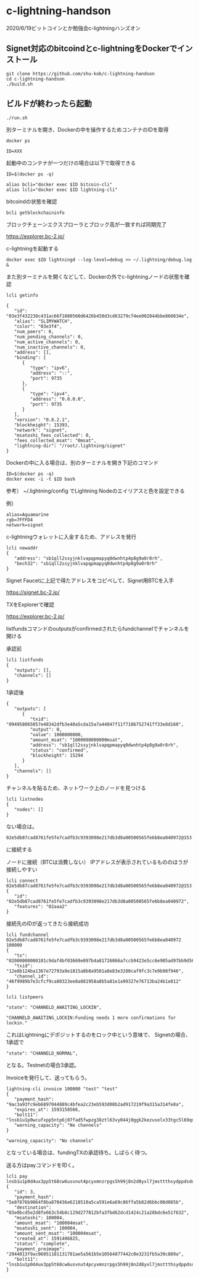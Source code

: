 # c-lightning-handson
2020/6/19ビットコインとか勉強会c-lightningハンズオン

## Signet対応のbitcoindとc-lightningをDockerでインストール

```
git clone https://github.com/shu-kob/c-lightning-handson
cd c-lightning-handson
./build.sh
```

## ビルドが終わったら起動

```
./run.sh 
```

別ターミナルを開き、Dockerの中を操作するためコンテナのIDを取得

```
docker ps
```

```
ID=XXX
```

起動中のコンテナが一つだけの場合は以下で取得できる
```
ID=$(docker ps -q)
```

```
alias bcli="docker exec $ID bitcoin-cli"
alias lcli="docker exec $ID lightning-cli"
```

bitcoindの状態を確認

```
bcli getblockchaininfo
```
ブロックチェーンエクスプローラとブロック高が一致すれば同期完了

https://explorer.bc-2.jp/

c-lightningを起動する

```
docker exec $ID lightningd --log-level=debug >> ~/.lightning/debug.log &
```

また別ターミナルを開くなどして、Dockerの外でc-lightningノードの状態を確認
```
lcli getinfo
```

```
{
   "id": "03e3f432238c431ac66f1080560d6426b450d3cd63279cf4ee002044bbe860834e",
   "alias": "SLIMYWATCH",
   "color": "03e3f4",
   "num_peers": 0,
   "num_pending_channels": 0,
   "num_active_channels": 0,
   "num_inactive_channels": 0,
   "address": [],
   "binding": [
      {
         "type": "ipv6",
         "address": "::",
         "port": 9735
      },
      {
         "type": "ipv4",
         "address": "0.0.0.0",
         "port": 9735
      }
   ],
   "version": "0.8.2.1",
   "blockheight": 15393,
   "network": "signet",
   "msatoshi_fees_collected": 0,
   "fees_collected_msat": "0msat",
   "lightning-dir": "/root/.lightning/signet"
}
```

Dockerの中に入る場合は、別のターミナルを開き下記のコマンド

```
ID=$(docker ps -q)
docker exec -i -t $ID bash
```

参考）
~/.lightning/config
でLightning Nodeのエイリアスと色を設定できる

例）
```
alias=Aquamarine
rgb=7FFFD4
network=signet
```

c-lightningウォレットに入金するため、アドレスを発行

```
lcli newaddr
{
   "address": "sb1qll2ssyjnklvapqpmapyq0dwnhtp4p8g9a0r8rh",
   "bech32": "sb1qll2ssyjnklvapqpmapyq0dwnhtp4p8g9a0r8rh"
}

```

Signet Faucetに上記で得たアドレスをコピペして、Signet用BTCを入手

https://signet.bc-2.jp/

TXをExplorerで確認

https://explorer.bc-2.jp/

listfundsコマンドのoutputsがconfirmedされたらfundchannelでチャンネルを開ける

承認前

```
lcli listfunds
{
   "outputs": [],
   "channels": []
}
```

1承認後
```
{
   "outputs": [
      {
         "txid": "094958065057e48342dfb3e40a5cda15a7a44847f11f7186752741ff33e8d160",
         "output": 0,
         "value": 1000000000,
         "amount_msat": "1000000000000msat",
         "address": "sb1qll2ssyjnklvapqpmapyq0dwnhtp4p8g9a0r8rh",
         "status": "confirmed",
         "blockheight": 15294
      }
   ],
   "channels": []
}
```


チャンネルを貼るため、ネットワーク上のノードを見つける

```
lcli listnodes
{
   "nodes": []
}
```

ない場合は。
```
02e5db87cad8761fe5fe7cadfb3c9393098e217db3d8a00500565fe6b8ea040972@153.126.144.46:9735
```
に接続する

ノードに接続（BTCは消費しない）
IPアドレスが表示されているもののほうが接続しやすい
```
lcli connect 02e5db87cad8761fe5fe7cadfb3c9393098e217db3d8a00500565fe6b8ea040972@153.126.144.46:9735
{
   "id": "02e5db87cad8761fe5fe7cadfb3c9393098e217db3d8a00500565fe6b8ea040972",
   "features": "02aaa2"
}
```

接続先のIDが返ってきたら接続成功


```
lcli fundchannel 02e5db87cad8761fe5fe7cadfb3c9393098e217db3d8a00500565fe6b8ea040972 100000
{
   "tx": "02000000000101c9daf4bf03669e097b4a81726066a7ccb9423e5cc6e905ad97bb9d56883980280000000000feffffff02a08601000000000022002034c0c319476d458cd80992be0d497fe45ca9d05b6b96851b03439d4da3d67426c60c3477000000001600141db37c14e0cce2baba18244806036a0435e34c23024730440220566ef4ded9966fdb68a79d2620c87c64b5429e6ff77b50c84511556e0a40d518022017b3ae316ab7304f45c80fc802c17984a5c80956934a8fc49f6e6bd70cedf1b50121025721147c93567d486de6e9b3b6418f208c12f987e3f34fe19318734e4437b06100000000",
   "txid": "12e8b124ba1367e72793a9e1815a8b8a9581a8e83e3280caf9fc3c7e9b98f946",
   "channel_id": "46f9989b7e3cfcf9ca80323ee8a881958a8b5a81e1a99327e76713ba24b1e812"
}
```

```
lcli listpeers
```

```
"state": "CHANNELD_AWAITING_LOCKIN",
```

```
"CHANNELD_AWAITING_LOCKIN:Funding needs 1 more confirmations for lockin."
```

これはLightningにデポジットするのをロック中という意味で、
Signetの場合、1承認で
```
"state": "CHANNELD_NORMAL",
```
となる。Testnetの場合3承認。

Invoiceを発行して、送ってもらう。

```
lightning-cli invoice 100000 "test" "test"
{
   "payment_hash": "9ac3a93fc9eb6897044889c4bfea2c23eb593d08b2ad917219f9a315a314fe8a",
   "expires_at": 1593158566,
   "bolt11": "lnsb1u1p0wcufxpp5ntp6j07fad5fwpzg38ztl63vy044j0ggk2kezuselx33tgc5l69qdq8w3jhxaqxqyjw5qcqp2sp5v76jend8mznkx87qeru4wkzu9q3tm6ae0yx3xsh7mkg43vaf2z4s9qy9qsq7kn8hdw6z9wwn45rp4eec9gpfdj4hcmsvjtq2lsdxwj0ehnegzejrudq2h7qr7lq28uq66gxhu40mvwceer7qn6ga7ctmuynqzxgfmcp8fqpam",
   "warning_capacity": "No channels"
}
```

```
"warning_capacity": "No channels"
```

となっている場合は、fundingTXの承認待ち。しばらく待つ。

送る方はpayコマンドを叩く。

```
lcli pay lnsb1u1p0d4ux3pp5t68cw6usvnut4pcyxmnzrpgs5h99j8n2d8yxl7jmsttthsydppdsdq8w3jhxaqxqyjw5qcqp2sp5g5wfjjl2ra7kfwmu9dnejl5pp5qr6w94kg3mazm8kjk2acnrydks9qy9qsqdehsvf2d5xwqtkxt622h694nxchp6xd0wqg3563r8x6xpsactfprkd0ac4p9e9xp6mzg4td8u60natuj6suryelfm6rf8zepmx494xqpp7x7xq
{
   "id": 3,
   "payment_hash": "5e8f876b9064f8ba870436e6218510a5ca591e6a69c86ffa5b82d6bbc08d085b",
   "destination": "03e0bcd5e2d8fe663c54b8c129d277812bfa3fbd62dcd1424c21a28bdc6e51f632",
   "msatoshi": 100004,
   "amount_msat": "100004msat",
   "msatoshi_sent": 100004,
   "amount_sent_msat": "100004msat",
   "created_at": 1591406825,
   "status": "complete",
   "payment_preimage": "2944013f9ac06051181131781ae5a561b5e10564877442c0e3231fb5a39c889a",
   "bolt11": "lnsb1u1p0d4ux3pp5t68cw6usvnut4pcyxmnzrpgs5h99j8n2d8yxl7jmsttthsydppdsdq8w3jhxaqxqyjw5qcqp2sp5g5wfjjl2ra7kfwmu9dnejl5pp5qr6w94kg3mazm8kjk2acnrydks9qy9qsqdehsvf2d5xwqtkxt622h694nxchp6xd0wqg3563r8x6xpsactfprkd0ac4p9e9xp6mzg4td8u60natuj6suryelfm6rf8zepmx494xqpp7x7xq"
}
```
